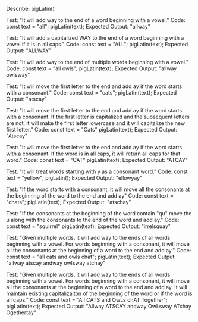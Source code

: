 Describe: pigLatin()

Test: "It will add way to the end of a word beginning with a vowel."
Code:
const text = "all";
pigLatin(text);
Expected Output: "allway"

Test: "It will add a capitalized WAY to the end of a word beginning with a vowel if it is in all caps."
Code:
const text = "ALL";
pigLatin(text);
Expected Output: "ALLWAY"

Test: "It will add way to the end of multiple words beginning with a vowel."
Code:
const text = "all owls";
pigLatin(text);
Expected Output: "allway owlsway"



Test: "It will move the first letter to the end and add ay if the word starts with a consonant."
Code:
const text = "cats";
pigLatin(text);
Expected Output: "atscay"

Test: "It will move the first letter to the end and add ay if the word starts with a consonant. If the first letter is capitalized and the subsequent letters are not, it will make the first letter lowercase and it will capitalize the new first letter."
Code:
const text = "Cats"
pigLatin(text);
Expected Output: "Atscay"

Test: "It will move the first letter to the end and add ay if the word starts with a consonant. If the word is in all caps, it will return all caps for that word."
Code:
const text = "CAT"
pigLatin(text);
Expected Output: "ATCAY"

Test: "It will treat words starting with y as a consonant word."
Code:
const text = "yellow";
pigLatin();
Expected Output: "ellowyay"

Test: "If the word starts with a consonant, it will move all the consonants at the beginning of the word to the end and add ay"
Code:
const text = "chats";
pigLatin(text);
Expected Output: "atschay"

Test: "If the consonants at the beginning of the word contain "qu" move the u along with the consonants to the end of the word and add ay."
Code:
const text = "squirrel"
pigLatin(text);
Expected Output: "irrelsquay"

Test: "Given multiple words, it will add way to the ends of all words beginning with a vowel. For words beginning with a consonant, it will move all the consonants at the beginning of a word to the end and add ay."
Code:
const text = "all cats and owls chat";
pigLatin(text);
Expected Output: "allway atscay andway owlsway atchay"

Test: "Given multiple words, it will add way to the ends of all words beginning with a vowel. For words beginning with a consonant, it will move all the consonants at the beginning of a word to the end and add ay. It will maintain existing capitalizaiton of the beginning of the word or if the word is all caps."
Code: 
const text = "All CATS and OwLs chAT Together";
pigLatin(text);
Expected Output: "Allway ATSCAY andway OwLsway ATchay Ogethertay"